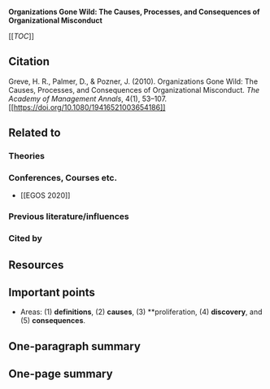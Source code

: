 **Organizations Gone Wild: The Causes, Processes, and Consequences of Organizational Misconduct**

[[_TOC_]]

## Citation

Greve, H. R., Palmer, D., & Pozner, J. (2010). Organizations Gone Wild: The Causes, Processes, and Consequences of Organizational Misconduct. *The Academy of Management Annals*, 4(1), 53–107. [[https://doi.org/10.1080/19416521003654186]]

## Related to

### Theories

### Conferences, Courses etc.

* [[EGOS 2020]]

### Previous literature/influences

### Cited by

## Resources

## Important points

* Areas: (1) **definitions**, (2) **causes**, (3) **proliferation, (4) **discovery**, and (5) **consequences**.

## One-paragraph summary

## One-page summary